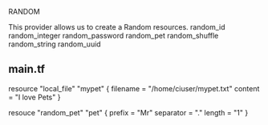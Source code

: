 RANDOM

This provider allows us to create a Random resources.
random_id
random_integer
random_password
random_pet
random_shuffle
random_string
random_uuid


main.tf
-------
resource "local_file" "mypet" {
    filename = "/home/ciuser/mypet.txt"
    content = "I love Pets"
}

resouce "random_pet" "pet" {
    prefix = "Mr"
    separator = "."
    length = "1"
}

